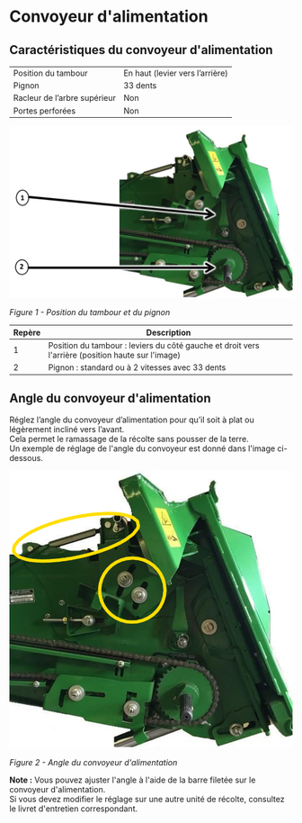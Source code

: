 # Convoyeur d'alimentation

## Caractéristiques du convoyeur d'alimentation

|                                   |                                 |
|-----------------------------------|---------------------------------|
| Position du tambour               | En haut (levier vers l’arrière) |
| Pignon                            | 33 dents                        |
| Racleur de l’arbre supérieur      | Non                             |
| Portes perforées                  | Non                             |

![position du tambour et pignon](images/Image10_1.png)

*Figure 1 - Position du tambour et du pignon*

| Repère                   | Description                                                                                      |
|--------------------------|--------------------------------------------------------------------------------------------------|
| 1                        | Position du tambour : leviers du côté gauche et droit vers l'arrière (position haute sur l'image)|
| 2                        | Pignon : standard ou à 2 vitesses avec 33 dents                                                  |

## Angle du convoyeur d'alimentation

Réglez l’angle du convoyeur d’alimentation pour qu’il soit à plat ou légèrement incliné vers l’avant.  
Cela permet le ramassage de la récolte sans pousser de la terre.  
Un exemple de réglage de l'angle du convoyeur est donné dans l'image ci-dessous.

![angle du convoyeur d'alimentation](images/Image8.png)

*Figure 2 - Angle du convoyeur d'alimentation*

**Note :** Vous pouvez ajuster l'angle à l'aide de la barre filetée sur le convoyeur d'alimentation.  
Si vous devez modifier le réglage sur une autre unité de récolte, consultez le livret d'entretien correspondant.






